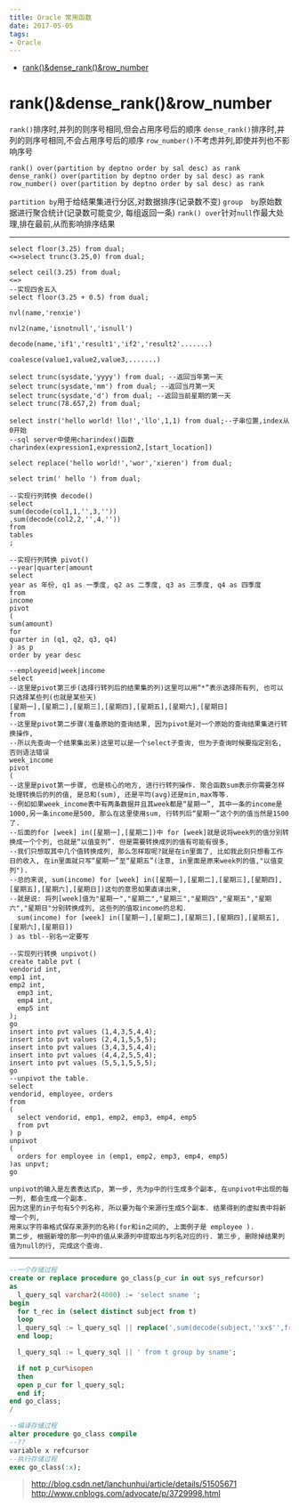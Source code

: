 ```yaml
---
title: Oracle 常用函数
date: 2017-05-05
tags:
- Oracle
---
```


<!-- TOC -->

- [rank()&dense_rank()&row_number](#rankdense_rankrow_number)

<!-- /TOC -->


# rank()&dense_rank()&row_number

`rank()`排序时,并列的则序号相同,但会占用序号后的顺序
`dense_rank()`排序时,并列的则序号相同,不会占用序号后的顺序
`row_number()`不考虑并列,即使并列也不影响序号
```
rank() over(partition by deptno order by sal desc) as rank
dense_rank() over(partition by deptno order by sal desc) as rank
row_number() over(partition by deptno order by sal desc) as rank
```
`partition by`用于给结果集进行分区,对数据排序(记录数不变)
`group  by`原始数据进行聚合统计(记录数可能变少, 每组返回一条)
`rank() over`针对`null`作最大处理,排在最前,从而影响排序结果

---

```
select floor(3.25) from dual;
<=>select trunc(3.25,0) from dual;

select ceil(3.25) from dual;
<=>
--实现四舍五入
select floor(3.25 + 0.5) from dual;
```
```
nvl(name,'renxie')

nvl2(name,'isnotnull','isnull')
```
```
decode(name,'if1','result1','if2','result2'.......)

coalesce(value1,value2,value3,.......)
```
```
select trunc(sysdate,'yyyy') from dual; --返回当年第一天
select trunc(sysdate,'mm') from dual; --返回当月第一天
select trunc(sysdate,'d') from dual; --返回当前星期的第一天
select trunc(78.657,2) from dual;
```
```
select instr('hello world! llo!','llo',1,1) from dual;--子串位置,index从0开始
--sql server中使用charindex()函数
charindex(expression1,expression2,[start_location])
```
```
select replace('hello world!','wor','xieren') from dual;
```
```
select trim(' hello ') from dual;
```
```
--实现行列转换 decode()
select
sum(decode(col1,1,'',3,''))
,sum(decode(col2,2,'',4,''))
from
tables
;
```
```
--实现行列转换 pivot()
--year|quarter|amount
select
year as 年份, q1 as 一季度, q2 as 二季度, q3 as 三季度, q4 as 四季度
from
income
pivot
(
sum(amount)
for
quarter in (q1, q2, q3, q4)
) as p
order by year desc

--employeeid|week|income
select
--这里是pivot第三步(选择行转列后的结果集的列)这里可以用“*”表示选择所有列, 也可以只选择某些列(也就是某些天)
[星期一],[星期二],[星期三],[星期四],[星期五],[星期六],[星期日]
from
--这里是pivot第二步骤(准备原始的查询结果, 因为pivot是对一个原始的查询结果集进行转换操作, 
--所以先查询一个结果集出来)这里可以是一个select子查询, 但为子查询时候要指定别名, 否则语法错误
week_income
pivot
(
--这里是pivot第一步骤, 也是核心的地方, 进行行转列操作. 聚合函数sum表示你需要怎样处理转换后的列的值, 是总和(sum), 还是平均(avg)还是min,max等等.
--例如如果week_income表中有两条数据并且其week都是“星期一”, 其中一条的income是1000,另一条income是500, 那么在这里使用sum, 行转列后“星期一”这个列的值当然是1500了.
--后面的for [week] in([星期一],[星期二])中 for [week]就是说将week列的值分别转换成一个个列, 也就是“以值变列”. 但是需要转换成列的值有可能有很多, 
--我们只想取其中几个值转换成列, 那么怎样取呢?就是在in里面了, 比如我此刻只想看工作日的收入, 在in里面就只写“星期一”至“星期五”(注意, in里面是原来week列的值,"以值变列").
--总的来说, sum(income) for [week] in([星期一],[星期二],[星期三],[星期四],[星期五],[星期六],[星期日])这句的意思如果直译出来, 
--就是说: 将列[week]值为"星期一","星期二","星期三","星期四","星期五","星期六","星期日"分别转换成列, 这些列的值取income的总和.
  sum(income) for [week] in([星期一],[星期二],[星期三],[星期四],[星期五],[星期六],[星期日])
) as tbl--别名一定要写

--实现列行转换 unpivot()
create table pvt (
vendorid int,
emp1 int,
emp2 int,
  emp3 int,
  emp4 int,
  emp5 int
);
go
insert into pvt values (1,4,3,5,4,4);
insert into pvt values (2,4,1,5,5,5);
insert into pvt values (3,4,3,5,4,4);
insert into pvt values (4,4,2,5,5,4);
insert into pvt values (5,5,1,5,5,5);
go
--unpivot the table.
select
vendorid, employee, orders
from
(
  select vendorid, emp1, emp2, emp3, emp4, emp5
  from pvt
) p
unpivot
(
  orders for employee in (emp1, emp2, emp3, emp4, emp5)
)as unpvt;
go

unpivot的输入是左表表达式p, 第一步, 先为p中的行生成多个副本, 在unpivot中出现的每一列, 都会生成一个副本.
因为这里的in子句有5个列名称, 所以要为每个来源行生成5个副本. 结果得到的虚拟表中将新增一个列, 
用来以字符串格式保存来源列的名称(for和in之间的, 上面例子是 employee ).
第二步, 根据新增的那一列中的值从来源列中提取出与列名对应的行. 第三步, 删除掉结果列值为null的行, 完成这个查询.
```
----------------------------------------------------------------------------------------------------------------------------------------
```sql
--一个存储过程
create or replace procedure go_class(p_cur in out sys_refcursor)
as
  l_query_sql varchar2(4000) := 'select sname ';
begin
  for t_rec in (select distinct subject from t)
  loop
  l_query_sql := l_query_sql || replace(',sum(decode(subject,''xx$'',fraction,null)) xx$','xx$',dbms_assert.simple_sql_name(t_rec.subject) );
  end loop;

  l_query_sql := l_query_sql || ' from t group by sname';

  if not p_cur%isopen
  then
  open p_cur for l_query_sql;
  end if;
end go_class;
/

--编译存储过程
alter procedure go_class compile
--??
variable x refcursor
--执行存储过程
exec go_class(:x);
```
> http://blog.csdn.net/lanchunhui/article/details/51505671
> http://www.cnblogs.com/advocate/p/3729998.html
